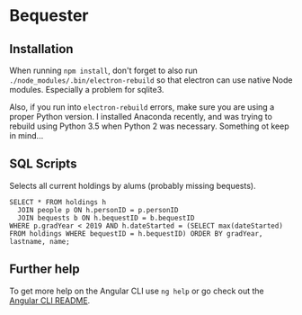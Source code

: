 # Bequester

## Installation

When running `npm install`, don't forget to also run `./node_modules/.bin/electron-rebuild` so that electron can use native Node modules. Especially a problem for sqlite3.

Also, if you run into `electron-rebuild` errors, make sure you are using a proper Python version. I installed Anaconda recently, and was trying to rebuild using Python 3.5 when Python 2 was necessary. Something ot keep in mind...

## SQL Scripts

Selects all current holdings by alums (probably missing bequests).

```
SELECT * FROM holdings h
  JOIN people p ON h.personID = p.personID
  JOIN bequests b ON h.bequestID = b.bequestID
WHERE p.gradYear < 2019 AND h.dateStarted = (SELECT max(dateStarted) FROM holdings WHERE bequestID = h.bequestID) ORDER BY gradYear, lastname, name;
```

## Further help

To get more help on the Angular CLI use `ng help` or go check out the [Angular CLI README](https://github.com/angular/angular-cli/blob/master/README.md).
